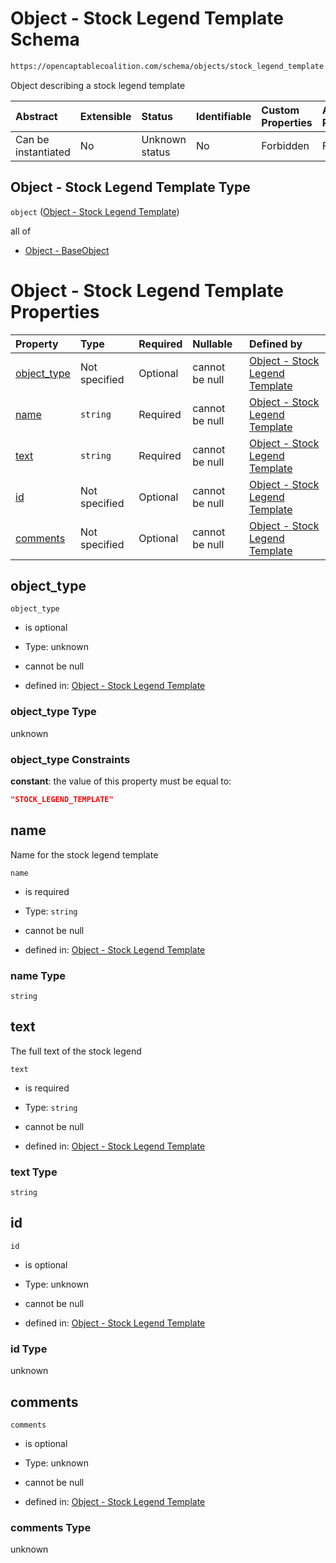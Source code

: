 # Object - Stock Legend Template Schema

```txt
https://opencaptablecoalition.com/schema/objects/stock_legend_template
```

Object describing a stock legend template

| Abstract            | Extensible | Status         | Identifiable | Custom Properties | Additional Properties | Access Restrictions | Defined In                                                                                                     |
| :------------------ | :--------- | :------------- | :----------- | :---------------- | :-------------------- | :------------------ | :------------------------------------------------------------------------------------------------------------- |
| Can be instantiated | No         | Unknown status | No           | Forbidden         | Forbidden             | none                | [StockLegendTemplate.schema.json](../../schema/objects/StockLegendTemplate.schema.json "open original schema") |

## Object - Stock Legend Template Type

`object` ([Object - Stock Legend Template](stocklegendtemplate.md))

all of

*   [Object - BaseObject](basetransaction-allof-object---baseobject.md "check type definition")

# Object - Stock Legend Template Properties

| Property                    | Type          | Required | Nullable       | Defined by                                                                                                                                                                       |
| :-------------------------- | :------------ | :------- | :------------- | :------------------------------------------------------------------------------------------------------------------------------------------------------------------------------- |
| [object_type](#object_type) | Not specified | Optional | cannot be null | [Object - Stock Legend Template](stocklegendtemplate-properties-object_type.md "https://opencaptablecoalition.com/schema/objects/stock_legend_template#/properties/object_type") |
| [name](#name)               | `string`      | Required | cannot be null | [Object - Stock Legend Template](stocklegendtemplate-properties-name.md "https://opencaptablecoalition.com/schema/objects/stock_legend_template#/properties/name")               |
| [text](#text)               | `string`      | Required | cannot be null | [Object - Stock Legend Template](stocklegendtemplate-properties-text.md "https://opencaptablecoalition.com/schema/objects/stock_legend_template#/properties/text")               |
| [id](#id)                   | Not specified | Optional | cannot be null | [Object - Stock Legend Template](stocklegendtemplate-properties-id.md "https://opencaptablecoalition.com/schema/objects/stock_legend_template#/properties/id")                   |
| [comments](#comments)       | Not specified | Optional | cannot be null | [Object - Stock Legend Template](stocklegendtemplate-properties-comments.md "https://opencaptablecoalition.com/schema/objects/stock_legend_template#/properties/comments")       |

## object_type



`object_type`

*   is optional

*   Type: unknown

*   cannot be null

*   defined in: [Object - Stock Legend Template](stocklegendtemplate-properties-object_type.md "https://opencaptablecoalition.com/schema/objects/stock_legend_template#/properties/object_type")

### object_type Type

unknown

### object_type Constraints

**constant**: the value of this property must be equal to:

```json
"STOCK_LEGEND_TEMPLATE"
```

## name

Name for the stock legend template

`name`

*   is required

*   Type: `string`

*   cannot be null

*   defined in: [Object - Stock Legend Template](stocklegendtemplate-properties-name.md "https://opencaptablecoalition.com/schema/objects/stock_legend_template#/properties/name")

### name Type

`string`

## text

The full text of the stock legend

`text`

*   is required

*   Type: `string`

*   cannot be null

*   defined in: [Object - Stock Legend Template](stocklegendtemplate-properties-text.md "https://opencaptablecoalition.com/schema/objects/stock_legend_template#/properties/text")

### text Type

`string`

## id



`id`

*   is optional

*   Type: unknown

*   cannot be null

*   defined in: [Object - Stock Legend Template](stocklegendtemplate-properties-id.md "https://opencaptablecoalition.com/schema/objects/stock_legend_template#/properties/id")

### id Type

unknown

## comments



`comments`

*   is optional

*   Type: unknown

*   cannot be null

*   defined in: [Object - Stock Legend Template](stocklegendtemplate-properties-comments.md "https://opencaptablecoalition.com/schema/objects/stock_legend_template#/properties/comments")

### comments Type

unknown
